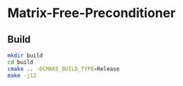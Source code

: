 # Matrix-Free-Preconditioner

## Build
```bash
mkdir build
cd build
cmake .. -DCMAKE_BUILD_TYPE=Release
make -j12
```